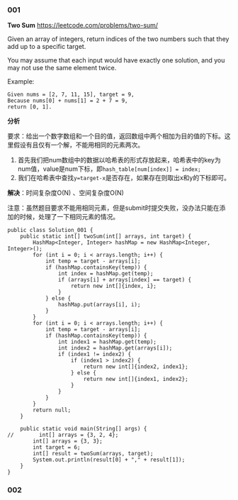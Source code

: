 
### 001

**Two Sum** https://leetcode.com/problems/two-sum/

Given an array of integers, return indices of the two numbers such that they add up to a specific target.

You may assume that each input would have exactly one solution, and you may not use the same element twice.

Example:

```
Given nums = [2, 7, 11, 15], target = 9,
Because nums[0] + nums[1] = 2 + 7 = 9,
return [0, 1].
```

**分析**

要求：给出一个数字数组和一个目的值，返回数组中两个相加为目的值的下标。这里假设有且仅有一个解，不能用相同的元素两次。

1. 首先我们把num数组中的数据以哈希表的形式存放起来，哈希表中的key为num值，value是num下标，即`hash_table[num[index]] = index;`
2. 我们在哈希表中查找`y=target-x`是否存在，如果存在则取出x和y的下标即可。

**解决**：时间复杂度O(N) 、空间复杂度O(N)

注意：虽然题目要求不能用相同元素，但是submit时提交失败，没办法只能在添加的时候，处理了一下相同元素的情况。

```
public class Solution_001 {
    public static int[] twoSum(int[] arrays, int target) {
        HashMap<Integer, Integer> hashMap = new HashMap<Integer, Integer>();
        for (int i = 0; i < arrays.length; i++) {
            int temp = target - arrays[i];
            if (hashMap.containsKey(temp)) {
                int index = hashMap.get(temp);
                if (arrays[i] + arrays[index] == target) {
                    return new int[]{index, i};
                }
            } else {
                hashMap.put(arrays[i], i);
            }
        }
        for (int i = 0; i < arrays.length; i++) {
            int temp = target - arrays[i];
            if (hashMap.containsKey(temp)) {
                int index1 = hashMap.get(temp);
                int index2 = hashMap.get(arrays[i]);
                if (index1 != index2) {
                    if (index1 > index2) {
                        return new int[]{index2, index1};
                    } else {
                        return new int[]{index1, index2};
                    }
                }
            }
        }
        return null;
    }

    public static void main(String[] args) {
//        int[] arrays = {3, 2, 4};
        int[] arrays = {3, 3};
        int target = 6;
        int[] result = twoSum(arrays, target);
        System.out.println(result[0] + "," + result[1]);
    }
}
```

### 002

